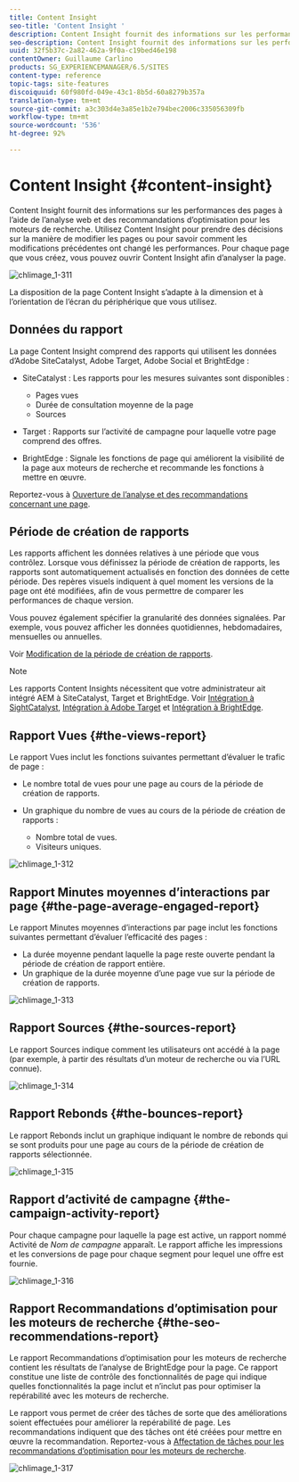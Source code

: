 ```yaml
---
title: Content Insight
seo-title: 'Content Insight '
description: Content Insight fournit des informations sur les performances des pages à l’aide des analyses Web et des recommandations d’optimisation du référencement.
seo-description: Content Insight fournit des informations sur les performances des pages à l’aide des analyses Web et des recommandations d’optimisation du référencement.
uuid: 32f5b37c-2a82-462a-9f0a-c19bed46e198
contentOwner: Guillaume Carlino
products: SG_EXPERIENCEMANAGER/6.5/SITES
content-type: reference
topic-tags: site-features
discoiquuid: 60f980fd-049e-43c1-8b5d-60a8279b357a
translation-type: tm+mt
source-git-commit: a3c303d4e3a85e1b2e794bec2006c335056309fb
workflow-type: tm+mt
source-wordcount: '536'
ht-degree: 92%

---
```



# Content Insight {#content-insight}

Content Insight fournit des informations sur les performances des pages à l’aide de l’analyse web et des recommandations d’optimisation pour les moteurs de recherche. Utilisez Content Insight pour prendre des décisions sur la manière de modifier les pages ou pour savoir comment les modifications précédentes ont changé les performances. Pour chaque page que vous créez, vous pouvez ouvrir Content Insight afin d’analyser la page.

![chlimage_1-311](assets/chlimage_1-311.png)

La disposition de la page Content Insight s’adapte à la dimension et à l’orientation de l’écran du périphérique que vous utilisez.

## Données du rapport 

La page Content Insight comprend des rapports qui utilisent les données d’Adobe SiteCatalyst, Adobe Target, Adobe Social et BrightEdge :

* SiteCatalyst : Les rapports pour les mesures suivantes sont disponibles :

   * Pages vues
   * Durée de consultation moyenne de la page
   * Sources

* Target : Rapports sur l’activité de campagne pour laquelle votre page comprend des offres.
* BrightEdge : Signale les fonctions de page qui améliorent la visibilité de la page aux moteurs de recherche et recommande les fonctions à mettre en œuvre.

Reportez-vous à [Ouverture de l’analyse et des recommandations concernant une page](/help/sites-authoring/ci-analyze.md#opening-analytics-and-recommendations-for-a-page).

## Période de création de rapports 

Les rapports affichent les données relatives à une période que vous contrôlez. Lorsque vous définissez la période de création de rapports, les rapports sont automatiquement actualisés en fonction des données de cette période. Des repères visuels indiquent à quel moment les versions de la page ont été modifiées, afin de vous permettre de comparer les performances de chaque version.

Vous pouvez également spécifier la granularité des données signalées. Par exemple, vous pouvez afficher les données quotidiennes, hebdomadaires, mensuelles ou annuelles.

Voir [Modification de la période de création de rapports](/help/sites-authoring/ci-analyze.md#changing-the-reporting-period).

>[!NOTE]
>
>Les rapports Content Insights nécessitent que votre administrateur ait intégré AEM à SiteCatalyst, Target et BrightEdge. Voir [Intégration à SightCatalyst](/help/sites-administering/adobeanalytics.md), [Intégration à Adobe Target](/help/sites-administering/target.md) et [Intégration à BrightEdge](/help/sites-administering/brightedge.md).

## Rapport Vues {#the-views-report}

Le rapport Vues inclut les fonctions suivantes permettant d’évaluer le trafic de page :

* Le nombre total de vues pour une page au cours de la période de création de rapports.
* Un graphique du nombre de vues au cours de la période de création de rapports :

   * Nombre total de vues.
   * Visiteurs uniques.

![chlimage_1-312](assets/chlimage_1-312.png)

## Rapport Minutes moyennes d’interactions par page {#the-page-average-engaged-report}

Le rapport Minutes moyennes d’interactions par page inclut les fonctions suivantes permettant d’évaluer l’efficacité des pages :

* La durée moyenne pendant laquelle la page reste ouverte pendant la période de création de rapport entière.
* Un graphique de la durée moyenne d’une page vue sur la période de création de rapports.

![chlimage_1-313](assets/chlimage_1-313.png)

## Rapport Sources {#the-sources-report}

Le rapport Sources indique comment les utilisateurs ont accédé à la page (par exemple, à partir des résultats d’un moteur de recherche ou via l’URL connue).

![chlimage_1-314](assets/chlimage_1-314.png)

## Rapport Rebonds {#the-bounces-report}

Le rapport Rebonds inclut un graphique indiquant le nombre de rebonds qui se sont produits pour une page au cours de la période de création de rapports sélectionnée.

![chlimage_1-315](assets/chlimage_1-315.png)

## Rapport d’activité de campagne {#the-campaign-activity-report}

Pour chaque campagne pour laquelle la page est active, un rapport nommé Activité de *Nom de campagne* apparaît. Le rapport affiche les impressions et les conversions de page pour chaque segment pour lequel une offre est fournie.

![chlimage_1-316](assets/chlimage_1-316.png)

## Rapport Recommandations d’optimisation pour les moteurs de recherche {#the-seo-recommendations-report}

Le rapport Recommandations d’optimisation pour les moteurs de recherche contient les résultats de l’analyse de BrightEdge pour la page. Ce rapport constitue une liste de contrôle des fonctionnalités de page qui indique quelles fonctionnalités la page inclut et n’inclut pas pour optimiser la repérabilité avec les moteurs de recherche.

Le rapport vous permet de créer des tâches de sorte que des améliorations soient effectuées pour améliorer la repérabilité de page. Les recommandations indiquent que des tâches ont été créées pour mettre en œuvre la recommandation. Reportez-vous à [Affectation de tâches pour les recommandations d’optimisation pour les moteurs de recherche](/help/sites-authoring/ci-analyze.md#assigning-tasks-for-seo-recommendations).

![chlimage_1-317](assets/chlimage_1-317.png)

